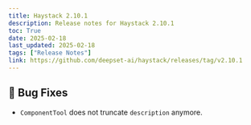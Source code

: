 ```yaml
---
title: Haystack 2.10.1
description: Release notes for Haystack 2.10.1
toc: True
date: 2025-02-18
last_updated: 2025-02-18
tags: ["Release Notes"]
link: https://github.com/deepset-ai/haystack/releases/tag/v2.10.1
---
```




## 🐛 Bug Fixes

- `ComponentTool` does not truncate `description` anymore.
